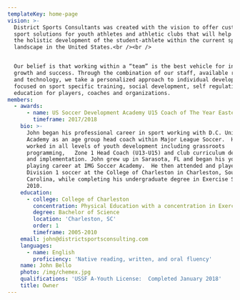 ```yaml
---
templateKey: home-page
vision: >-
  District Sports Consultants was created with the vision to offer customized
  sport solutions for youth athletes and athletic clubs that will help enhance
  the holistic development of the student-athlete within the current sport
  landscape in the United States.<br /><br />


  Our belief is that working within a “team” is the best vehicle for individual
  growth and success. Through the combination of our staff, available resources
  and technology, we take a personalized approach to individual development,
  focused on sport specific training, social development, self regulation and
  education for players, coaches and organizations.
members:
  - awards:
      - name: US Soccer Development Academy U15 Coach of The Year Eastern Conference
        timeframe: 2017/2018
    bio: >-
      John began his professional career in sport working with D.C. United
      Academy as an age group head coach within Major League Soccer.  He has
      worked in all levels of youth development including grassroots
      programming,   Zone 1 Head Coach (U13-U15) and club curriculum development
      and implementation. John grew up in Sarasota, FL and began his youth
      playing career at IMG Soccer Academy.  He then attended and played
      Division 1 soccer at the College of Charleston in Charleston, South
      Carolina, while completing his undergraduate degree in Exercise Science in
      2010.
    education:
      - college: College of Charleston
        concentration: Physical Education with a concentration in Exercise Science
        degree: Bachelor of Science
        location: 'Charleston, SC'
        order: 1
        timeframe: 2005-2010
    email: john@districtsportsconsulting.com
    languages:
      - name: English
        proficiency: 'Native reading, written, and oral fluency'
    name: John Bello
    photo: /img/chemex.jpg
    qualifications: 'USSF A-Youth License:  Completed January 2018'
    title: Owner
---
```


